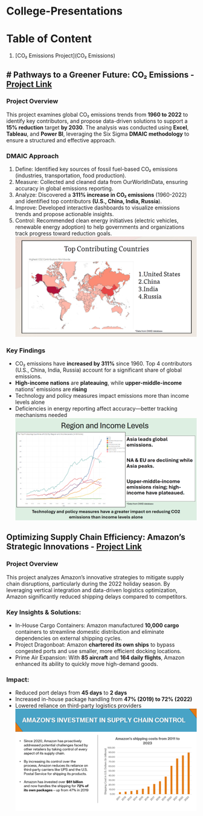 # College-Presentations
# Table of Content
1) [CO₂ Emissions Project](CO₂ Emissions)
## #<a name="CO₂ Emissions"></a> Pathways to a Greener Future: CO₂ Emissions - [Project Link](https://github.com/SimpleStepper/College-Presentations/blob/main/Portfolio%20Projects/Final%20Presentation%20-%20DSCI%204700.pdf)
### Project Overview
This project examines global CO₂ emissions trends from **1960 to 2022** to identify key contributors, and propose data-driven solutions to support a **15% reduction** target **by 2030**. The analysis was conducted using **Excel**, **Tableau**, and **Power BI**, leveraging the Six Sigma **DMAIC methodology** to ensure a structured and effective approach.
### DMAIC Approach
1) Define: Identified key sources of fossil fuel-based CO₂ emissions (industries, transportation, food production).
2) Measure: Collected and cleaned data from OurWorldInData, ensuring accuracy in global emissions reporting.
3) Analyze: Discovered a **311% increase in CO₂ emissions** (1960-2022) and identified top contributors **(U.S., China, India, Russia**).
4) Improve: Developed interactive dashboards to visualize emissions trends and propose actionable insights.
5) Control: Recommended clean energy initiatives (electric vehicles, renewable energy adoption) to help governments and organizations track progress toward reduction goals.
![image](https://github.com/SimpleStepper/College-Presentations/blob/main/Slide%20Visualizations/Screenshot%202025-03-10%20132740.png)
### Key Findings
- CO₂ emissions have **increased by 311%** since 1960. Top 4 contributors (U.S., China, India, Russia) account for a significant share of global emissions.
- **High-income nations** are **plateauing**, while **upper-middle-income** nations’ emissions are **rising**
- Technology and policy measures impact emissions more than income levels alone
- Deficiencies in energy reporting affect accuracy—better tracking mechanisms needed
![Image](https://github.com/SimpleStepper/College-Presentations/blob/main/Slide%20Visualizations/Region%20and%20Income%20Levels.png)

## Optimizing Supply Chain Efficiency: Amazon’s Strategic Innovations - [Project Link](https://github.com/SimpleStepper/College-Presentations/blob/main/Portfolio%20Projects/Amazon%20Presentation%20-%20OPSM%204820.pdf)
### Project Overview
This project analyzes Amazon’s innovative strategies to mitigate supply chain disruptions, particularly during the 2022 holiday season. By leveraging vertical integration and data-driven logistics optimization, Amazon significantly reduced shipping delays compared to competitors.
### Key Insights & Solutions:
- In-House Cargo Containers: Amazon manufactured **10,000 cargo** containers to streamline domestic distribution and eliminate dependencies on external shipping cycles.
- Project Dragonboat: Amazon **chartered its own ships** to bypass congested ports and use smaller, more efficient docking locations.
- Prime Air Expansion: With **85 aircraft** and **164 daily flights**, Amazon enhanced its ability to quickly move high-demand goods.
### Impact:
- Reduced port delays from **45 days** to **2 days**
- Increased in-house package handling from **47% (2019) to 72% (2022)**
- Lowered reliance on third-party logistics providers
![Image](https://github.com/SimpleStepper/College-Presentations/blob/main/Slide%20Visualizations/Amazon%20Investment%20in%20supply%20chain.png)
  

